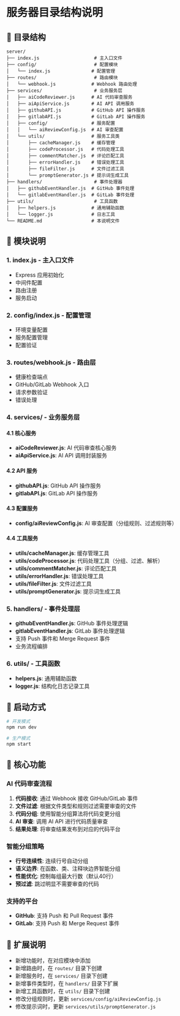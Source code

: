 # 服务器目录结构说明

## 📁 目录结构

```
server/
├── index.js                    # 主入口文件
├── config/                     # 配置模块
│   └── index.js               # 配置管理
├── routes/                     # 路由模块
│   └── webhook.js             # Webhook 路由处理
├── services/                   # 业务服务层
│   ├── aiCodeReviewer.js      # AI 代码审查服务
│   ├── aiApiService.js        # AI API 调用服务
│   ├── githubAPI.js           # GitHub API 操作服务
│   ├── gitlabAPI.js           # GitLab API 操作服务
│   ├── config/                # 服务配置
│   │   └── aiReviewConfig.js  # AI 审查配置
│   └── utils/                 # 服务工具类
│       ├── cacheManager.js    # 缓存管理
│       ├── codeProcessor.js   # 代码处理工具
│       ├── commentMatcher.js  # 评论匹配工具
│       ├── errorHandler.js    # 错误处理工具
│       ├── fileFilter.js      # 文件过滤工具
│       └── promptGenerator.js # 提示词生成工具
├── handlers/                   # 事件处理器
│   ├── githubEventHandler.js  # GitHub 事件处理
│   └── gitlabEventHandler.js  # GitLab 事件处理
├── utils/                      # 工具函数
│   ├── helpers.js             # 通用辅助函数
│   └── logger.js              # 日志工具
└── README.md                  # 本说明文件
```

## 🔧 模块说明

### 1. **index.js** - 主入口文件
- Express 应用初始化
- 中间件配置
- 路由注册
- 服务启动

### 2. **config/index.js** - 配置管理
- 环境变量配置
- 服务配置管理
- 配置验证

### 3. **routes/webhook.js** - 路由层
- 健康检查端点
- GitHub/GitLab Webhook 入口
- 请求参数验证
- 错误处理

### 4. **services/** - 业务服务层

#### 4.1 核心服务
- **aiCodeReviewer.js**: AI 代码审查核心服务
- **aiApiService.js**: AI API 调用封装服务

#### 4.2 API 服务
- **githubAPI.js**: GitHub API 操作服务
- **gitlabAPI.js**: GitLab API 操作服务

#### 4.3 配置服务
- **config/aiReviewConfig.js**: AI 审查配置（分组规则、过滤规则等）

#### 4.4 工具服务
- **utils/cacheManager.js**: 缓存管理工具
- **utils/codeProcessor.js**: 代码处理工具（分组、过滤、解析）
- **utils/commentMatcher.js**: 评论匹配工具
- **utils/errorHandler.js**: 错误处理工具
- **utils/fileFilter.js**: 文件过滤工具
- **utils/promptGenerator.js**: 提示词生成工具

### 5. **handlers/** - 事件处理层
- **githubEventHandler.js**: GitHub 事件处理逻辑
- **gitlabEventHandler.js**: GitLab 事件处理逻辑
- 支持 Push 事件和 Merge Request 事件
- 业务流程编排

### 6. **utils/** - 工具函数
- **helpers.js**: 通用辅助函数
- **logger.js**: 结构化日志记录工具

## 🚀 启动方式

```bash
# 开发模式
npm run dev

# 生产模式
npm start
```

## 🎯 核心功能

### AI 代码审查流程
1. **代码接收**: 通过 Webhook 接收 GitHub/GitLab 事件
2. **文件过滤**: 根据文件类型和规则过滤需要审查的文件
3. **代码分组**: 使用智能分组算法将代码变更分组
4. **AI 审查**: 调用 AI API 进行代码质量审查
5. **结果处理**: 将审查结果发布到对应的代码平台

### 智能分组策略
- **行号连续性**: 连续行号自动分组
- **语义边界**: 在函数、类、注释块边界智能分组
- **性能优化**: 控制每组最大行数（默认40行）
- **预过滤**: 跳过明显不需要审查的代码

### 支持的平台
- **GitHub**: 支持 Push 和 Pull Request 事件
- **GitLab**: 支持 Push 和 Merge Request 事件

## 📝 扩展说明

- 新增功能时，在对应模块中添加
- 新增路由时，在 `routes/` 目录下创建
- 新增服务时，在 `services/` 目录下创建
- 新增事件类型时，在 `handlers/` 目录下扩展
- 新增工具函数时，在 `utils/` 目录下创建
- 修改分组规则时，更新 `services/config/aiReviewConfig.js`
- 修改提示词时，更新 `services/utils/promptGenerator.js`
